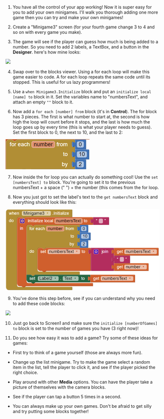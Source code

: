 1. You have all the control of
your app working! Now it is super easy for you to add your own minigames. I'll walk you thorough adding one more game then you can try and make your own minigames!

2. Create a "Minigame3" screen (for your fourth game change 3 to 4 and so on with every game you make).

3. The game will see if the player can guess how much is being added to a number. So you need to add 2 labels, a TextBox, and a button in the **Designer**. here's how mine looks:

 ![](/assets/lastminigame.png)

4. Swap over to the blocks viewer. Using a for each loop will make this game easier to code. A for each loop repeats the same code until its stopped. This is useful for us lazy programmers!

5. Use a `when Minigame3.Initialize` block and put an `initialize local [name] to` block in it. Set the variables name to "numbersText", and attach an empty `""` block to it.

6. Now add a `for each [number] from` block (it's in **Control**). The for block has 3 pieces. The first is what number to start at, the second is how high the loop will count before it stops, and the last is how much the loop goes up by every time (this is what your player needs to guess). Set the first block to 0, the next to 10, and the last to 2:

  ![](/assets/forloop.png)

7. Now inside the for loop you can actually do something cool! Use the `set [numbersText] to` block. You're going to set it to the previous numbersText + a space (" ") + the number (this comes from the for loop.

8. Now you just got to set the label's text to the `get numbersText` block and everything should look like this:

 ![](/assets/finishedforloop.png)

9. You've done this step before, see if you can understand why you need to add these code blocks:

  ![](/assets/finalminigamewinorlose.png)

10. Just go back to Screen1 and make sure the `initialize [numberOfGames] to` block is set to the number of games you have (3 right now)!

11. Do you see how easy it was to add a game? Try some of these ideas for games:

  * First try to think of a game yourself (those are always more fun).

  * Change up the list minigame. Try to make the game select a random item in the list, tell the player to click it, and see if the player picked the right choice.

  * Play around with other **Media** options. You can have the player take a picture of themselves with the camera blocks.

  * See if the player can tap a button 5 times in a second.

  * You can always make up your own games. Don't be afraid to get silly and try putting some blocks together!
